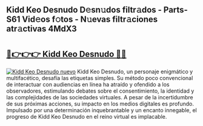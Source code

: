 ## Kidd Keo Desnudo D𝚎sn𝚞dos filtr𝚊dos - Parts-S61 Vid𝚎os f𝚘tos - N𝚞evas filtr𝚊ciones atr𝚊ctivas 4MdX3

# <h2><a href="http://mb0r2e.tromn.icu/?c=Kidd+Keo+Desnudo">🔗👉👉👉 Kidd Keo Desnudo 🔗🔗</a></h2>

[![Kidd Keo Desnudo nuevo](https://i.imgur.com/pEAQMta.gif)](http://mb0r2e.tromn.icu/?c=Kidd+Keo+Desnudo)
Kidd Keo Desnudo, un personaje enigmático y multifacético, desafía las etiquetas simples. Su método poco convencional de interactuar con audiencias en línea ha atraído y ofendido a los observadores, estimulando debates sobre el consentimiento, la identidad y las complejidades de las sociedades virtuales. A pesar de la incertidumbre de sus próximas acciones, su impacto en los medios digitales es profundo. Impulsado por una determinación inquebrantable y un encanto innegable, el progreso de Kidd Keo Desnudo en el reino virtual es implacable.
